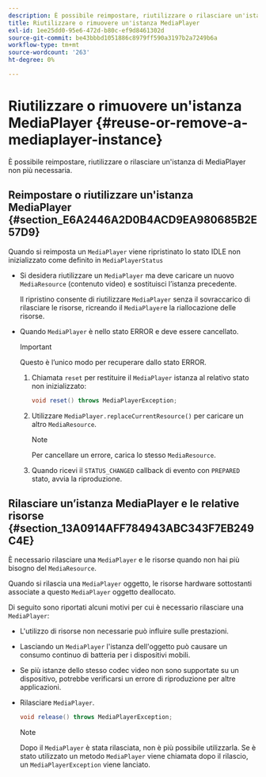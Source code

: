 ```yaml
---
description: È possibile reimpostare, riutilizzare o rilasciare un'istanza di MediaPlayer non più necessaria.
title: Riutilizzare o rimuovere un'istanza MediaPlayer
exl-id: 1ee25dd0-95e6-472d-b80c-ef9d8461302d
source-git-commit: be43bbbd1051886c8979ff590a3197b2a7249b6a
workflow-type: tm+mt
source-wordcount: '263'
ht-degree: 0%

---
```


# Riutilizzare o rimuovere un&#39;istanza MediaPlayer {#reuse-or-remove-a-mediaplayer-instance}

È possibile reimpostare, riutilizzare o rilasciare un&#39;istanza di MediaPlayer non più necessaria.

## Reimpostare o riutilizzare un&#39;istanza MediaPlayer {#section_E6A2446A2D0B4ACD9EA980685B2E57D9}

Quando si reimposta un `MediaPlayer` viene ripristinato lo stato IDLE non inizializzato come definito in `MediaPlayerStatus`

* Si desidera riutilizzare un `MediaPlayer` ma deve caricare un nuovo `MediaResource` (contenuto video) e sostituisci l’istanza precedente.

   Il ripristino consente di riutilizzare `MediaPlayer` senza il sovraccarico di rilasciare le risorse, ricreando il `MediaPlayer`e la riallocazione delle risorse.

* Quando `MediaPlayer` è nello stato ERROR e deve essere cancellato.

   >[!IMPORTANT]
   >
   >Questo è l’unico modo per recuperare dallo stato ERROR.

   1. Chiamata `reset` per restituire il `MediaPlayer` istanza al relativo stato non inizializzato:

      ```java
      void reset() throws MediaPlayerException; 
      ```

   1. Utilizzare `MediaPlayer.replaceCurrentResource()` per caricare un altro `MediaResource`.

      >[!NOTE]
      >
      >Per cancellare un errore, carica lo stesso `MediaResource`.

   1. Quando ricevi il `STATUS_CHANGED` callback di evento con `PREPARED` stato, avvia la riproduzione.

## Rilasciare un’istanza MediaPlayer e le relative risorse {#section_13A0914AFF784943ABC343F7EB249C4E}

È necessario rilasciare una `MediaPlayer` e le risorse quando non hai più bisogno del `MediaResource`.

Quando si rilascia una `MediaPlayer` oggetto, le risorse hardware sottostanti associate a questo `MediaPlayer` oggetto deallocato.

Di seguito sono riportati alcuni motivi per cui è necessario rilasciare una `MediaPlayer`:

* L&#39;utilizzo di risorse non necessarie può influire sulle prestazioni.
* Lasciando un `MediaPlayer` l&#39;istanza dell&#39;oggetto può causare un consumo continuo di batteria per i dispositivi mobili.
* Se più istanze dello stesso codec video non sono supportate su un dispositivo, potrebbe verificarsi un errore di riproduzione per altre applicazioni.

* Rilasciare `MediaPlayer`.

   ```java
   void release() throws MediaPlayerException;
   ```

   >[!NOTE]
   >
   >Dopo il `MediaPlayer` è stata rilasciata, non è più possibile utilizzarla. Se è stato utilizzato un metodo `MediaPlayer` viene chiamata dopo il rilascio, un `MediaPlayerException` viene lanciato.
